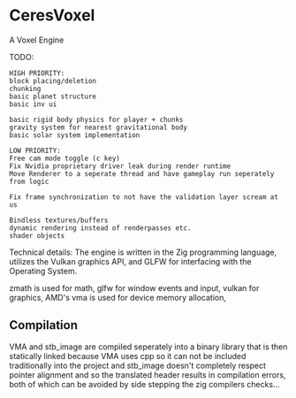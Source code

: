 # CeresVoxel
A Voxel Engine

TODO:

    HIGH PRIORITY:
    block placing/deletion
    chunking
    basic planet structure
    basic inv ui
    
    basic rigid body physics for player + chunks
    gravity system for nearest gravitational body
    basic solar system implementation

    LOW PRIORITY:
    Free cam mode toggle (c key)
    Fix Nvidia proprietary driver leak during render runtime
    Move Renderer to a seperate thread and have gameplay run seperately from logic

    Fix frame synchronization to not have the validation layer scream at us

    Bindless textures/buffers
    dynamic rendering instead of renderpasses etc.
    shader objects

Technical details:
The engine is written in the Zig programming language, utilizes the Vulkan graphics API, and GLFW for interfacing with the Operating System.

zmath is used for math,
glfw for window events and input,
vulkan for graphics,
AMD's vma is used for device memory allocation,

## Compilation

VMA and stb_image are compiled seperately into a binary library that is then statically linked because
VMA uses cpp so it can not be included traditionally into the project and stb_image doesn't completely
respect pointer alignment and so the translated header results in compilation errors, both of which
can be avoided by side stepping the zig compilers checks...
